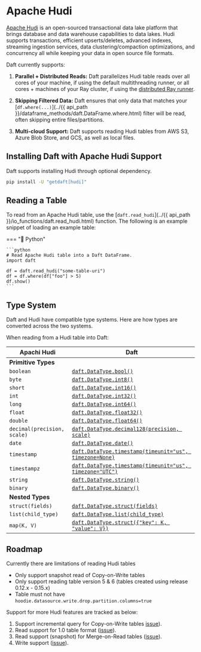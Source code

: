 # Apache Hudi

[Apache Hudi](https://hudi.apache.org/) is an open-sourced transactional data lake platform that brings database and data warehouse capabilities to data lakes. Hudi supports transactions, efficient upserts/deletes, advanced indexes, streaming ingestion services, data clustering/compaction optimizations, and concurrency all while keeping your data in open source file formats.

Daft currently supports:

1. **Parallel + Distributed Reads:** Daft parallelizes Hudi table reads over all cores of your machine, if using the default multithreading runner, or all cores + machines of your Ray cluster, if using the [distributed Ray runner](../distributed.md).

2. **Skipping Filtered Data:** Daft ensures that only data that matches your [`df.where(...)`](../{{ api_path }}/dataframe_methods/daft.DataFrame.where.html) filter will be read, often skipping entire files/partitions.

3. **Multi-cloud Support:** Daft supports reading Hudi tables from AWS S3, Azure Blob Store, and GCS, as well as local files.

## Installing Daft with Apache Hudi Support

Daft supports installing Hudi through optional dependency.

```bash
pip install -U "getdaft[hudi]"
```

## Reading a Table

To read from an Apache Hudi table, use the [`daft.read_hudi`](../{{ api_path }}/io_functions/daft.read_hudi.html) function. The following is an example snippet of loading an example table:

=== "🐍 Python"

    ```python
    # Read Apache Hudi table into a Daft DataFrame.
    import daft

    df = daft.read_hudi("some-table-uri")
    df = df.where(df["foo"] > 5)
    df.show()
    ```

## Type System

Daft and Hudi have compatible type systems. Here are how types are converted across the two systems.

When reading from a Hudi table into Daft:

| Apachi Hudi               | Daft                          |
| --------------------- | ----------------------------- |
| **Primitive Types** |
| `boolean` | [`daft.DataType.bool()`](../api_docs/datatype.html#daft.DataType.bool) |
| `byte` | [`daft.DataType.int8()`](../api_docs/datatype.html#daft.DataType.int8) |
| `short` | [`daft.DataType.int16()`](../api_docs/datatype.html#daft.DataType.int16)|
| `int` | [`daft.DataType.int32()`](../api_docs/datatype.html#daft.DataType.int32) |
| `long` | [`daft.DataType.int64()`](../api_docs/datatype.html#daft.DataType.int64) |
| `float` | [`daft.DataType.float32()`](../api_docs/datatype.html#daft.DataType.float32) |
| `double` | [`daft.DataType.float64()`](../api_docs/datatype.html#daft.DataType.float64) |
| `decimal(precision, scale)` | [`daft.DataType.decimal128(precision, scale)`](../api_docs/datatype.html#daft.DataType.decimal128) |
| `date` | [`daft.DataType.date()`](../api_docs/datatype.html#daft.DataType.date) |
| `timestamp` | [`daft.DataType.timestamp(timeunit="us", timezone=None)`](../api_docs/datatype.html#daft.DataType.timestamp) |
| `timestampz`| [`daft.DataType.timestamp(timeunit="us", timezone="UTC")`](../api_docs/datatype.html#daft.DataType.timestamp) |
| `string` | [`daft.DataType.string()`](../api_docs/datatype.html#daft.DataType.string) |
| `binary` | [`daft.DataType.binary()`](../api_docs/datatype.html#daft.DataType.binary) |
| **Nested Types** |
| `struct(fields)` | [`daft.DataType.struct(fields)`](../api_docs/datatype.html#daft.DataType.struct) |
| `list(child_type)` | [`daft.DataType.list(child_type)`](../api_docs/datatype.html#daft.DataType.list) |
| `map(K, V)` | [`daft.DataType.struct({"key": K, "value": V})`](../api_docs/datatype.html#daft.DataType.struct) |

## Roadmap

Currently there are limitations of reading Hudi tables

- Only support snapshot read of Copy-on-Write tables
- Only support reading table version 5 & 6 (tables created using release 0.12.x - 0.15.x)
- Table must not have `hoodie.datasource.write.drop.partition.columns=true`

Support for more Hudi features are tracked as below:

1. Support incremental query for Copy-on-Write tables [issue](https://github.com/Eventual-Inc/Daft/issues/2153)).
2. Read support for 1.0 table format ([issue](https://github.com/Eventual-Inc/Daft/issues/2152)).
3. Read support (snapshot) for Merge-on-Read tables ([issue](https://github.com/Eventual-Inc/Daft/issues/2154)).
4. Write support ([issue](https://github.com/Eventual-Inc/Daft/issues/2155)).
